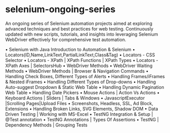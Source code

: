 # selenium-ongoing-series
An ongoing series of Selenium automation projects aimed at exploring advanced techniques and best practices for web testing. Continuously updated with new scripts, tutorials, and insights into leveraging Selenium WebDriver effectively for comprehensive test automation.

•	Selenium with Java Introduction to Automation & Selenium 
•	Locators(ID,Name,LinkText,PartialLinkText,Class&Tag)
•	Locators - CSS Selector 
•	Locators - XPath | XPath Functions | XPath Types 
•	Locators - XPath Axes | SelectorsHub 
•	WebDriver Methods 
•	WebDriver Waiting Methods
•	WebDriver Methods | Browser & Navigation Commands 
•	Handling Check Boxes, Different Types of Alerts 
•	Handling Frames/iFrames & Nested iFrames 
•	Handling Different Types of Drop-downs 
•	Handling Auto-suggest Dropdown & Static Web Table
•	Handling Dynamic Pagination Web Table 
•	Handling Date Pickers 
•	Mouse Actions | Action Vs Actions 
•	Keyboard Actions | Sliders | Tabs & Windows 
•	JavascriptExecutor |Scrolling Pages|Upload Files 
•	Screenshots, Headless, SSL, Ad Block, Extensions 
•	Handling Broken Links, SVG Elements, Shadow DOM 
•	Data Driven Testing | Working with MS-Excel 
•	TestNG Integration & Setup | @Test annotation 
•	TestNG Annotations | Types Of Assertions 
•	TestNG | Dependency Methods | Grouping Tests
